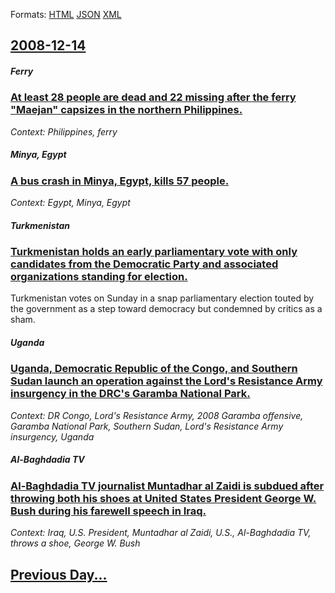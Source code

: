 
Formats: [HTML](2008/12/14/index.html)  [JSON](2008/12/14/index.json)  [XML](2008/12/14/index.xml)  

## [2008-12-14](/news/2008/12/14/index.md)

##### Ferry
### [ At least 28 people are dead and 22 missing after the ferry "Maejan" capsizes in the northern Philippines. ](/news/2008/12/14/at-least-28-people-are-dead-and-22-missing-after-the-ferry-maejan-capsizes-in-the-northern-philippines.md)
_Context: Philippines, ferry_

##### Minya, Egypt
### [ A bus crash in Minya, Egypt, kills 57 people. ](/news/2008/12/14/a-bus-crash-in-minya-egypt-kills-57-people.md)
_Context: Egypt, Minya, Egypt_

##### Turkmenistan
### [ Turkmenistan holds an early parliamentary vote with only candidates from the Democratic Party and associated organizations standing for election. ](/news/2008/12/14/turkmenistan-holds-an-early-parliamentary-vote-with-only-candidates-from-the-democratic-party-and-associated-organizations-standing-for-ele.md)
Turkmenistan votes on Sunday in a snap parliamentary election touted by the government as a step toward democracy but condemned by critics as a sham.

##### Uganda
### [ Uganda, Democratic Republic of the Congo, and Southern Sudan launch an operation against the Lord's Resistance Army insurgency in the DRC's Garamba National Park. ](/news/2008/12/14/uganda-democratic-republic-of-the-congo-and-southern-sudan-launch-an-operation-against-the-lord-s-resistance-army-insurgency-in-the-drc-s.md)
_Context: DR Congo, Lord's Resistance Army, 2008 Garamba offensive, Garamba National Park, Southern Sudan, Lord's Resistance Army insurgency, Uganda_

##### Al-Baghdadia TV
### [ Al-Baghdadia TV journalist Muntadhar al Zaidi is subdued after throwing both his shoes at United States President George W. Bush during his farewell speech in Iraq. ](/news/2008/12/14/al-baghdadia-tv-journalist-muntadhar-al-zaidi-is-subdued-after-throwing-both-his-shoes-at-united-states-president-george-w-bush-during-his.md)
_Context: Iraq, U.S. President, Muntadhar al Zaidi, U.S., Al-Baghdadia TV, throws a shoe, George W. Bush_

## [Previous Day...](/news/2008/12/13/index.md)


